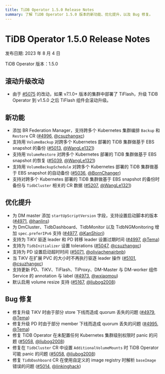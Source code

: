 ```yaml
---
title: TiDB Operator 1.5.0 Release Notes
summary: 了解 TiDB Operator 1.5.0 版本的新功能、优化提升，以及 Bug 修复。
---
```


# TiDB Operator 1.5.0 Release Notes

发布日期: 2023 年 8 月 4 日

TiDB Operator 版本：1.5.0

## 滚动升级改动

- 由于 [#5075](https://github.com/pingcap/tidb-operator/pull/5075) 的改动，如果 v7.1.0+ 版本的集群中部署了 TiFlash，升级 TiDB Operator 到 v1.5.0 之后 TiFlash 组件会滚动升级。

## 新功能

- 添加 BR Federation Manager，支持跨多个 Kubernetes 集群编排 `Backup` 和 `Restore` CR ([#4996](https://github.com/pingcap/tidb-operator/pull/4996), [@csuzhangxc](https://github.com/csuzhangxc))
- 支持用 `VolumeBackup` 对跨多个 Kubernetes 部署的 TiDB 集群做基于 EBS snapshot 的备份 ([#5013](https://github.com/pingcap/tidb-operator/pull/5013), [@WangLe1321](https://github.com/WangLe1321))
- 支持用 `VolumeRestore` 对跨多个 Kubernetes 部署的 TiDB 集群做基于 EBS snapshot 的恢复 ([#5039](https://github.com/pingcap/tidb-operator/pull/5039), [@WangLe1321](https://github.com/WangLe1321))
- 支持用 `VolumeBackupSchedule` 对跨多个 Kubernetes 部署的 TiDB 集群做基于 EBS snapshot 的自动备份 ([#5036](https://github.com/pingcap/tidb-operator/pull/5036), [@BornChanger](https://github.com/BornChanger))
- 支持对跨多个 Kubernetes 部署的 TiDB 集群做基于 EBS snapshot 的备份时备份与 `TidbCluster` 相关的 CR 数据 ([#5207](https://github.com/pingcap/tidb-operator/pull/5207), [@WangLe1321](https://github.com/WangLe1321))

## 优化提升

- 为 DM master 添加 `startUpScriptVersion` 字段，支持设置启动脚本的版本 ([#4971](https://github.com/pingcap/tidb-operator/pull/4971), [@hanlins](https://github.com/hanlins))
- 为 DmCluster、TidbDashboard、TidbMonitor 以及 TidbNGMonitoring 增加 `spec.preferIPv6` 支持 ([#4977](https://github.com/pingcap/tidb-operator/pull/4977), [@KanShiori](https://github.com/KanShiori))
- 支持为 TiKV 驱逐 leader 和 PD 转移 leader 设置过期时间 ([#4997](https://github.com/pingcap/tidb-operator/pull/4997), [@Tema](https://github.com/Tema))
- 支持为 `TidbInitializer` 设置 tolerations  ([#5047](https://github.com/pingcap/tidb-operator/pull/5047), [@csuzhangxc](https://github.com/csuzhangxc))
- 支持为 PD 设置启动超时时间 ([#5071](https://github.com/pingcap/tidb-operator/pull/5071), [@oliviachenairbnb](https://github.com/oliviachenairbnb))
- 当 TiKV 在扩展 PVC 的大小时不再执行驱逐 leader 操作 ([#5101](https://github.com/pingcap/tidb-operator/pull/5101), [@csuzhangxc](https://github.com/csuzhangxc))
- 支持更新 PD、TiKV、TiFlash、TiProxy、DM-Master 与 DM-worker 组件 Service 的 annotation 与 label ([#4973](https://github.com/pingcap/tidb-operator/pull/4973), [@wxiaomou](https://github.com/wxiaomou))
- 默认启用 volume resize 支持 ([#5167](https://github.com/pingcap/tidb-operator/pull/5167), [@liubog2008](https://github.com/liubog2008))

## Bug 修复

- 修复升级 TiKV 时由于部分 store 下线而造成 quorum 丢失的问题 ([#4979](https://github.com/pingcap/tidb-operator/pull/4979), [@Tema](https://github.com/Tema))
- 修复升级 PD 时由于部分 member 下线而造成 quorum 丢失的问题 ([#4995](https://github.com/pingcap/tidb-operator/pull/4995), [@Tema](https://github.com/Tema))
- 修复 TiDB Operator 在未配置任何 Kubernetes 集群级别权限时 panic 的问题 ([#5058](https://github.com/pingcap/tidb-operator/pull/5058), [@liubog2008](https://github.com/liubog2008))
- 修复在 `TidbCluster` CR 中设置 `AdditionalVolumeMounts` 时 TiDB Operator 可能 panic 的问题 ([#5058](https://github.com/pingcap/tidb-operator/pull/5058), [@liubog2008](https://github.com/liubog2008))
- 修复 `TidbDashboard` CR 在使用自定义的 image registry 时解析 `baseImage` 错误的问题 ([#5014](https://github.com/pingcap/tidb-operator/pull/5014), [@linkinghack](https://github.com/linkinghack))
